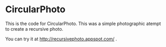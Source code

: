 CircularPhoto
=============

This is the code for CircularPhoto. This was a simple photographic
atempt to create a recursive photo.

You can try it at http://recursivephoto.appspot.com/ .
